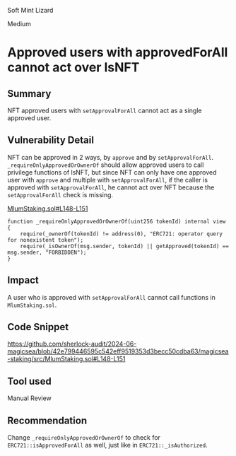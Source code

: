 Soft Mint Lizard

Medium

# Approved users with approvedForAll cannot act over lsNFT

## Summary

NFT approved users with `setApprovalForAll` cannot act as a single approved user.

## Vulnerability Detail

NFT can be approved in 2 ways, by `approve` and by `setApprovalForAll`. `_requireOnlyApprovedOrOwnerOf` should allow approved users to call privilege functions of lsNFT, but since NFT can only have one approved user with `approve` and multiple with `setApprovalForAll`, if the caller is approved with `setApprovalForAll`, he cannot act over NFT because the `setApprovalForAll` check is missing.

[MlumStaking.sol#L148-L151](https://github.com/sherlock-audit/2024-06-magicsea/blob/42e799446595c542eff9519353d3becc50cdba63/magicsea-staking/src/MlumStaking.sol#L148-L151)

```solidity
function _requireOnlyApprovedOrOwnerOf(uint256 tokenId) internal view {
    require(_ownerOf(tokenId) != address(0), "ERC721: operator query for nonexistent token");
    require(_isOwnerOf(msg.sender, tokenId) || getApproved(tokenId) == msg.sender, "FORBIDDEN");
}
```

## Impact

A user who is approved with `setApprovalForAll` cannot call functions in `MlumStaking.sol`.

## Code Snippet

https://github.com/sherlock-audit/2024-06-magicsea/blob/42e799446595c542eff9519353d3becc50cdba63/magicsea-staking/src/MlumStaking.sol#L148-L151

## Tool used

Manual Review

## Recommendation

Change `_requireOnlyApprovedOrOwnerOf` to check for `ERC721::isApprovedForAll` as well, just like in `ERC721::_isAuthorized`.